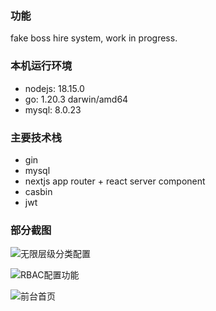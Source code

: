 ### 功能

fake boss hire system, work in progress.
   
### 本机运行环境

+ nodejs: 18.15.0
+ go: 1.20.3 darwin/amd64
+ mysql: 8.0.23
    
### 主要技术栈
   
+ gin
+ mysql
+ nextjs app router + react server component
+ casbin
+ jwt
     
### 部分截图

![无限层级分类配置](https://cdnjson.com/images/2023/08/01/categoryconfig.png)

![RBAC配置功能](https://cdnjson.com/images/2023/08/02/rbacconfig.png)

![前台首页](https://cdnjson.com/images/2023/08/02/indextamp.png)